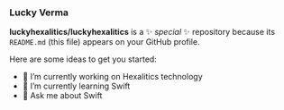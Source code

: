 ### Lucky Verma


**luckyhexalitics/luckyhexalitics** is a ✨ _special_ ✨ repository because its `README.md` (this file) appears on your GitHub profile.

Here are some ideas to get you started:

- 🔭 I’m currently working on Hexalitics technology
- 🌱 I’m currently learning Swift
- 💬 Ask me about Swift



